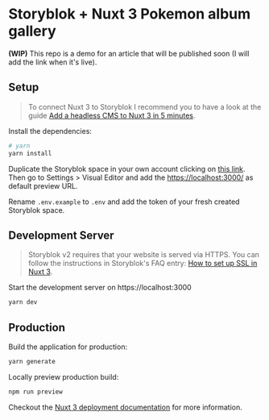 # Storyblok + Nuxt 3 Pokemon album gallery

**(WIP)** This repo is a demo for an article that will be published soon (I will add the link when it's live).

## Setup

> To connect Nuxt 3 to Storyblok I recommend you to have a look at the guide [Add a headless CMS to Nuxt 3 in 5 minutes](https://www.storyblok.com/tp/add-a-headless-CMS-to-nuxt-3-in-5-minutes).

Install the dependencies:

```bash
# yarn
yarn install
```

Duplicate the Storyblok space in your own account clicking on [this link](https://app.storyblok.com/#!/build/172320). Then go to Settings > Visual Editor and add the [https://localhost:3000/](https://localhost:3000/) as default preview URL.

Rename `.env.example` to `.env` and add the token of your fresh created Storyblok space.

## Development Server

> Storyblok v2 requires that your website is served via HTTPS. You can follow the instructions in Storyblok's FAQ entry: [How to set up SSL in Nuxt 3](https://www.storyblok.com/faq/setting-up-https-on-localhost-in-nuxt-3).

Start the development server on https://localhost:3000

```bash
yarn dev
```

## Production

Build the application for production:

```bash
yarn generate
```

Locally preview production build:

```bash
npm run preview
```

Checkout the [Nuxt 3 deployment documentation](https://v3.nuxtjs.org/guide/deploy/presets) for more information.
